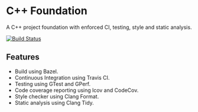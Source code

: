 C++ Foundation
==============
A C++ project foundation with enforced CI, testing, style and static analysis.

[![Build Status](https://travis-ci.org/hbristow/cpp-foundation.svg?branch=master)](https://travis-ci.org/hbristow/cpp-foundation)

Features
--------
 - Build using Bazel.
 - Continuous Integration using Travis CI.
 - Testing using GTest and GPerf.
 - Code coverage reporting using lcov and CodeCov.
 - Style checker using Clang Format.
 - Static analysis using Clang Tidy.
